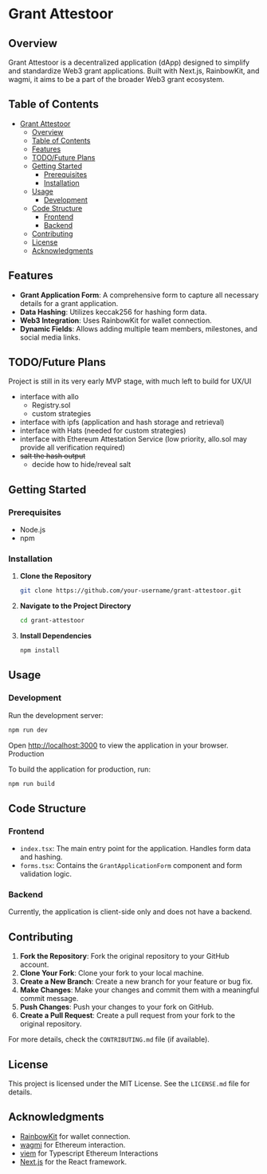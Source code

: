 # Grant Attestoor

## Overview

Grant Attestoor is a decentralized application (dApp) designed to simplify and standardize Web3 grant applications. Built with Next.js, RainbowKit, and wagmi, it aims to be a part of the broader Web3 grant ecosystem.

<!-- Table of Contents -->
## Table of Contents

- [Grant Attestoor](#grant-attestoor)
  - [Overview](#overview)
  - [Table of Contents](#table-of-contents)
  - [Features](#features)
  - [TODO/Future Plans](#todofuture-plans)
  - [Getting Started](#getting-started)
    - [Prerequisites](#prerequisites)
    - [Installation](#installation)
  - [Usage](#usage)
    - [Development](#development)
  - [Code Structure](#code-structure)
    - [Frontend](#frontend)
    - [Backend](#backend)
  - [Contributing](#contributing)
  - [License](#license)
  - [Acknowledgments](#acknowledgments)

<!-- Features -->
## Features

- **Grant Application Form**: A comprehensive form to capture all necessary details for a grant application.
- **Data Hashing**: Utilizes keccak256 for hashing form data.
- **Web3 Integration**: Uses RainbowKit for wallet connection.
- **Dynamic Fields**: Allows adding multiple team members, milestones, and social media links.

<!-- todo -->
## TODO/Future Plans

Project is still in its very early MVP stage, with much left to build for UX/UI

- interface with allo
  - Registry.sol
  - custom strategies
- interface with ipfs (application and hash storage and retrieval)
- interface with Hats (needed for custom strategies)
- interface with Ethereum Attestation Service (low priority, allo.sol may provide all verification required)
- ~~salt the hash output~~
  - decide how to hide/reveal salt

<!-- Getting Started -->
## Getting Started

### Prerequisites

- Node.js
- npm

### Installation

1. **Clone the Repository**

    ```bash
    git clone https://github.com/your-username/grant-attestoor.git
    ```

2. **Navigate to the Project Directory**

    ```bash
    cd grant-attestoor
    ```

3. **Install Dependencies**

    ```bash
    npm install
    ```

<!-- Usage -->
## Usage

### Development

Run the development server:

```bash
npm run dev
```

Open [http://localhost:3000](http://localhost:3000) to view the application in your browser.
Production

To build the application for production, run:

```bash
npm run build
```

<!-- Code Structure -->
## Code Structure

### Frontend

- `index.tsx`: The main entry point for the application. Handles form data and hashing.
- `forms.tsx`: Contains the `GrantApplicationForm` component and form validation logic.

### Backend

Currently, the application is client-side only and does not have a backend.

<!-- Contributing -->
## Contributing

1. **Fork the Repository**: Fork the original repository to your GitHub account.
2. **Clone Your Fork**: Clone your fork to your local machine.
3. **Create a New Branch**: Create a new branch for your feature or bug fix.
4. **Make Changes**: Make your changes and commit them with a meaningful commit message.
5. **Push Changes**: Push your changes to your fork on GitHub.
6. **Create a Pull Request**: Create a pull request from your fork to the original repository.

For more details, check the `CONTRIBUTING.md` file (if available).

<!-- License -->
## License

This project is licensed under the MIT License. See the `LICENSE.md` file for details.

<!-- Acknowledgments -->
## Acknowledgments

- [RainbowKit](https://rainbowkit.com) for wallet connection.
- [wagmi](https://wagmi.sh) for Ethereum interaction.
- [viem](https://viem.sh) for Typescript Ethereum Interactions
- [Next.js](https://nextjs.org) for the React framework.
